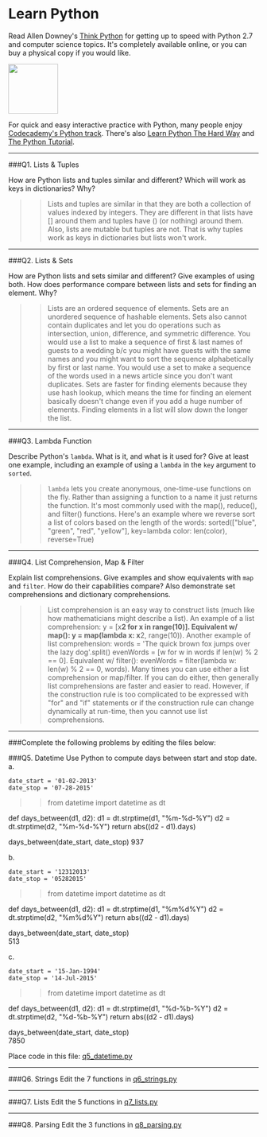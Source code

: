 # Learn Python

Read Allen Downey's [Think Python](http://www.greenteapress.com/thinkpython/) for getting up to speed with Python 2.7 and computer science topics. It's completely available online, or you can buy a physical copy if you would like.

<a href="http://www.greenteapress.com/thinkpython/"><img src="img/think_python.png" style="width: 100px;" target="_blank"></a>

For quick and easy interactive practice with Python, many people enjoy [Codecademy's Python track](http://www.codecademy.com/en/tracks/python). There's also [Learn Python The Hard Way](http://learnpythonthehardway.org/book/) and [The Python Tutorial](https://docs.python.org/2/tutorial/).

---

###Q1. Lists &amp; Tuples

How are Python lists and tuples similar and different? Which will work as keys in dictionaries? Why?

>> Lists and tuples are similar in that they are both a collection of values indexed by integers. They are different in that lists have [] around them and tuples have () (or nothing) around them. Also, lists are mutable but tuples are not. That is why tuples work as keys in dictionaries but lists won't work.

---

###Q2. Lists &amp; Sets

How are Python lists and sets similar and different? Give examples of using both. How does performance compare between lists and sets for finding an element. Why?

>> Lists are an ordered sequence of elements. Sets are an unordered sequence of hashable elements. Sets also cannot contain duplicates and let you do operations such as intersection, union, difference, and symmetric difference. You would use a list to make a sequence of first & last names of guests to a wedding b/c you might have guests with the same names and you might want to sort the sequence alphabetically by first or last name. You would use a set to make a sequence of the words used in a news article since you don't want duplicates. Sets are faster for finding elements because they use hash lookup, which means the time for finding an element basically doesn't change even if you add a huge number of elements. Finding elements in a list will slow down the longer the list.

---

###Q3. Lambda Function

Describe Python's `lambda`. What is it, and what is it used for? Give at least one example, including an example of using a `lambda` in the `key` argument to `sorted`.

>>  `lambda` lets you create anonymous, one-time-use functions on the fly. Rather than assigning a function to a name it just returns the function.  It's most commonly used with the map(), reduce(), and filter() functions. Here's an example where we reverse sort a list of colors based on the length of the words: sorted(["blue", "green", "red", "yellow"], key=lambda color: len(color), reverse=True)

---

###Q4. List Comprehension, Map &amp; Filter

Explain list comprehensions. Give examples and show equivalents with `map` and `filter`. How do their capabilities compare? Also demonstrate set comprehensions and dictionary comprehensions.

>> List comprehension is an easy way to construct lists (much like how mathematicians might describe a list). An example of a list comprehension: y = [x**2 for x in range(10)]. Equivalent w/ map(): y = map(lambda x: x**2, range(10)). Another example of list comprehension: words = 'The quick brown fox jumps over the lazy dog'.split() evenWords = [w for w in words if len(w) % 2 == 0]. Equivalent w/ filter(): evenWords = filter(lambda w: len(w) % 2 == 0, words). Many times you can use either a list comprehension or map/filter. If you can do either, then generally list comprehensions are faster and easier to read. However, if the construction rule is too complicated to be expressed with "for" and "if" statements or if the construction rule can change dynamically at run-time, then you cannot use list comprehensions.

---

###Complete the following problems by editing the files below:

###Q5. Datetime
Use Python to compute days between start and stop date.   
a.  

```
date_start = '01-02-2013'    
date_stop = '07-28-2015'
```

>> from datetime import datetime as dt

def days_between(d1, d2):
    d1 = dt.strptime(d1, "%m-%d-%Y")
    d2 = dt.strptime(d2, "%m-%d-%Y")
    return abs((d2 - d1).days)

days_between(date_start, date_stop)
937

b.  
```
date_start = '12312013'  
date_stop = '05282015'  
```

>> from datetime import datetime as dt

def days_between(d1, d2):
    d1 = dt.strptime(d1, "%m%d%Y")
    d2 = dt.strptime(d2, "%m%d%Y")
    return abs((d2 - d1).days)

days_between(date_start, date_stop)  
513

c.  
```
date_start = '15-Jan-1994'      
date_stop = '14-Jul-2015'  
```

>> from datetime import datetime as dt

def days_between(d1, d2):
    d1 = dt.strptime(d1, "%d-%b-%Y")
    d2 = dt.strptime(d2, "%d-%b-%Y")
    return abs((d2 - d1).days)

days_between(date_start, date_stop)   
7850

Place code in this file: [q5_datetime.py](python/q5_datetime.py)

---

###Q6. Strings
Edit the 7 functions in [q6_strings.py](python/q6_strings.py)

---

###Q7. Lists
Edit the 5 functions in [q7_lists.py](python/q7_lists.py)

---

###Q8. Parsing
Edit the 3 functions in [q8_parsing.py](python/q8_parsing.py)





